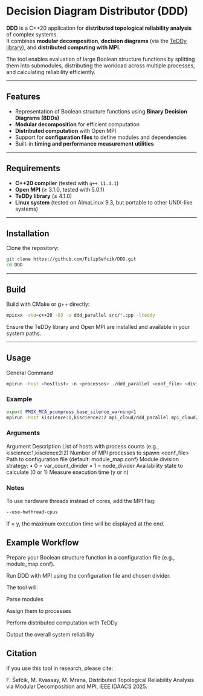 # Decision Diagram Distributor (DDD)

**DDD** is a C++20 application for **distributed topological reliability analysis** of complex systems.  
It combines **modular decomposition**, **decision diagrams** (via the [TeDDy library](https://github.com/MichalMrena/DecisionDiagrams)), and **distributed computing with MPI**.

The tool enables evaluation of large Boolean structure functions by splitting them into submodules, distributing the workload across multiple processes, and calculating reliability efficiently.

---

## Features

- Representation of Boolean structure functions using **Binary Decision Diagrams (BDDs)**
- **Modular decomposition** for efficient computation
- **Distributed computation** with Open MPI
- Support for **configuration files** to define modules and dependencies
- Built-in **timing and performance measurement utilities**

---

## Requirements

- **C++20 compiler** (tested with `g++ 11.4.1`)
- **Open MPI** (≥ 3.1.0, tested with 5.0.1)
- **TeDDy library** (≥ 4.1.0)
- **Linux system** (tested on AlmaLinux 9.3, but portable to other UNIX-like systems)

---

## Installation

Clone the repository:

```bash
git clone https://github.com/FilipSefcik/DDD.git
cd DDD
```
---

## Build

Build with CMake or g++ directly:

```bash
mpicxx -std=c++20 -O3 -o ddd_parallel src/*.cpp -lteddy
```

Ensure the TeDDy library and Open MPI are installed and available in your system paths.

---

## Usage

General Command

```bash
mpirun -host <hostlist> -n <processes> ./ddd_parallel <conf_file> <divider> <state> <timer>
```

### Example

```bash
export PMIX_MCA_pcompress_base_silence_warning=1
mpirun -host kiscience:1,kiscience2:2 mpi_cloud/ddd_parallel mpi_cloud/modules/module_map.conf 0 0 n
```

### Arguments
Argument	Description
<hostlist>	List of hosts with process counts (e.g., kiscience:1,kiscience2:2)
<processes>	Number of MPI processes to spawn
<conf_file>	Path to configuration file (default: module_map.conf)
<divider>	Module division strategy:
• 0 = var_count_divider
• 1 = node_divider
<state>	Availability state to calculate (0 or 1)
<timer>	Measure execution time (y or n)

### Notes

To use hardware threads instead of cores, add the MPI flag:

```bash
--use-hwthread-cpus
```

If <timer> = y, the maximum execution time will be displayed at the end.

## Example Workflow

Prepare your Boolean structure function in a configuration file (e.g., module_map.conf).

Run DDD with MPI using the configuration file and chosen divider.

The tool will:

Parse modules

Assign them to processes

Perform distributed computation with TeDDy

Output the overall system reliability


## Citation

If you use this tool in research, please cite:

F. Šefčík, M. Kvassay, M. Mrena, Distributed Topological Reliability Analysis via Modular Decomposition and MPI, IEEE IDAACS 2025.